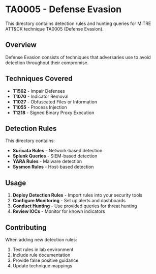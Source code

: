 # TA0005 - Defense Evasion

This directory contains detection rules and hunting queries for MITRE ATT&CK technique TA0005 (Defense Evasion).

## Overview

Defense Evasion consists of techniques that adversaries use to avoid detection throughout their compromise.

## Techniques Covered

- **T1562** - Impair Defenses
- **T1070** - Indicator Removal
- **T1027** - Obfuscated Files or Information
- **T1055** - Process Injection
- **T1218** - Signed Binary Proxy Execution

## Detection Rules

This directory contains:
- **Suricata Rules** - Network-based detection
- **Splunk Queries** - SIEM-based detection
- **YARA Rules** - Malware detection
- **Sysmon Rules** - Host-based detection

## Usage

1. **Deploy Detection Rules** - Import rules into your security tools
2. **Configure Monitoring** - Set up alerts and dashboards
3. **Conduct Hunting** - Use provided queries for threat hunting
4. **Review IOCs** - Monitor for known indicators

## Contributing

When adding new detection rules:
1. Test rules in lab environment
2. Include rule documentation
3. Provide false positive guidance
4. Update technique mappings

